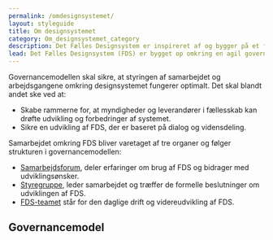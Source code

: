 ```yaml
---
permalink: /omdesignsystemet/
layout: styleguide
title: Om designsystemet
category: Om_designsystemet_category
description: Det Fælles Designsystem er inspireret af og bygger på et fundament af international best practice.
lead: Det Fælles Designsystem (FDS) er bygget op omkring en agil governancemodel, som løbende bliver evalueret og tilpasset efter behov og ønsker fra de samarbejdende myndigheder og styregruppen for FDS.
---
```


<p>Governancemodellen skal sikre, at styringen af samarbejdet og arbejdsgangene omkring designsystemet fungerer optimalt. Det skal blandt andet ske ved at:</p>
<ul>
    <li>Skabe rammerne for, at myndigheder og leverandører i fællesskab kan drøfte udvikling og forbedringer af systemet.</li>
    <li>Sikre en udvikling af FDS, der er baseret på dialog og vidensdeling.</li>
</ul>
<p>Samarbejdet omkring FDS bliver varetaget af tre organer og følger strukturen i governancemodellen:</p>
<ul>
    <li><a href="/omdesignsystemet/samarbejdsforum/">Samarbejdsforum</a>, deler erfaringer om brug af FDS og bidrager med udviklingsønsker.</li>
    <li><a href="/omdesignsystemet/styregruppe/">Styregruppe</a>, leder samarbejdet og træffer de formelle beslutninger om udviklingen af FDS.</li>
    <li><a href="/omdesignsystemet/fds-teamet/">FDS-teamet</a> står for den daglige drift og videreudvikling af FDS.</li>
</ul>
<h2 class="h3">Governancemodel</h2>
